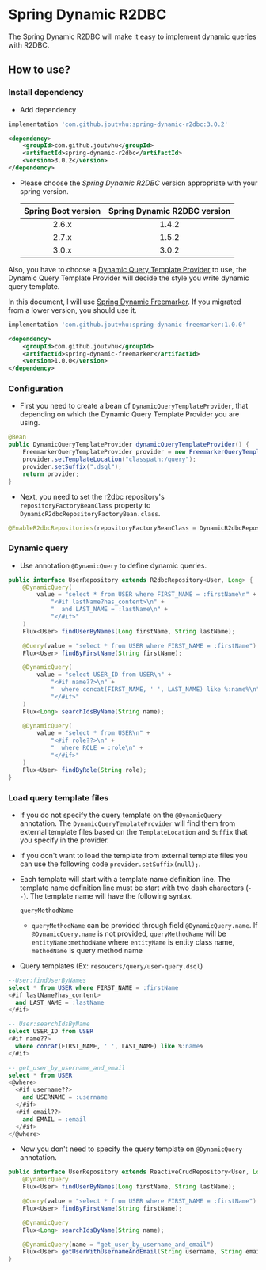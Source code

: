 # Spring Dynamic R2DBC

The Spring Dynamic R2DBC will make it easy to implement dynamic queries with R2DBC.

## How to use?

### Install dependency

- Add dependency

```groovy
implementation 'com.github.joutvhu:spring-dynamic-r2dbc:3.0.2'
```

```xml
<dependency>
    <groupId>com.github.joutvhu</groupId>
    <artifactId>spring-dynamic-r2dbc</artifactId>
    <version>3.0.2</version>
</dependency>
```

- Please choose the _Spring Dynamic R2DBC_ version appropriate with your spring version.

  | Spring Boot version | Spring Dynamic R2DBC version |
  |:----------:|:-------------:|
  | 2.6.x | 1.4.2 |
  | 2.7.x | 1.5.2 |
  | 3.0.x | 3.0.2 |

Also, you have to choose a [Dynamic Query Template Provider](https://github.com/joutvhu/spring-dynamic-commons#dynamic-query-template-provider) to use,
the Dynamic Query Template Provider will decide the style you write dynamic query template.

In this document, I will use [Spring Dynamic Freemarker](https://github.com/joutvhu/spring-dynamic-freemarker).
If you migrated from a lower version, you should use it.

```groovy
implementation 'com.github.joutvhu:spring-dynamic-freemarker:1.0.0'
```

```xml
<dependency>
    <groupId>com.github.joutvhu</groupId>
    <artifactId>spring-dynamic-freemarker</artifactId>
    <version>1.0.0</version>
</dependency>
```

### Configuration

- First you need to create a bean of `DynamicQueryTemplateProvider`, that depending on which the Dynamic Query Template Provider you are using.

```java
@Bean
public DynamicQueryTemplateProvider dynamicQueryTemplateProvider() {
    FreemarkerQueryTemplateProvider provider = new FreemarkerQueryTemplateProvider();
    provider.setTemplateLocation("classpath:/query");
    provider.setSuffix(".dsql");
    return provider;
}
```

- Next, you need to set the r2dbc repository's `repositoryFactoryBeanClass` property to `DynamicR2dbcRepositoryFactoryBean.class`.

```java
@EnableR2dbcRepositories(repositoryFactoryBeanClass = DynamicR2dbcRepositoryFactoryBean.class)
```

### Dynamic query

- Use annotation `@DynamicQuery` to define dynamic queries.

```java
public interface UserRepository extends R2dbcRepository<User, Long> {
    @DynamicQuery(
        value = "select * from USER where FIRST_NAME = :firstName\n" +
            "<#if lastName?has_content>\n" +
            "  and LAST_NAME = :lastName\n" +
            "</#if>"
    )
    Flux<User> findUserByNames(Long firstName, String lastName);

    @Query(value = "select * from USER where FIRST_NAME = :firstName")
    Flux<User> findByFirstName(String firstName);

    @DynamicQuery(
        value = "select USER_ID from USER\n" +
            "<#if name??>\n" +
            "  where concat(FIRST_NAME, ' ', LAST_NAME) like %:name%\n" +
            "</#if>"
    )
    Flux<Long> searchIdsByName(String name);

    @DynamicQuery(
        value = "select * from USER\n" +
            "<#if role??>\n" +
            "  where ROLE = :role\n" +
            "</#if>"
    )
    Flux<User> findByRole(String role);
}
```

### Load query template files

- If you do not specify the query template on the `@DynamicQuery` annotation.
  The `DynamicQueryTemplateProvider` will find them from external template files based on the `TemplateLocation` and `Suffix` that you specify in the provider.

- If you don't want to load the template from external template files you can use the following code `provider.setSuffix(null);`.

- Each template will start with a template name definition line. The template name definition line must be start with two dash characters (`--`). The template name will have the following syntax.

  ```
  queryMethodName
  ```

  - `queryMethodName` can be provided through field `@DynamicQuery.name`. If `@DynamicQuery.name` is not provided, `queryMethodName` will be `entityName:methodName` where `entityName` is entity class name, `methodName` is query method name

- Query templates (Ex: `resoucers/query/user-query.dsql`)

```sql
--User:findUserByNames
select * from USER where FIRST_NAME = :firstName
<#if lastName?has_content>
  and LAST_NAME = :lastName
</#if>

-- User:searchIdsByName
select USER_ID from USER
<#if name??>
  where concat(FIRST_NAME, ' ', LAST_NAME) like %:name%
</#if>

-- get_user_by_username_and_email
select * from USER
<@where>
  <#if username??>
    and USERNAME = :username
  </#if>
  <#if email??>
    and EMAIL = :email
  </#if>
</@where>
```

- Now you don't need to specify the query template on `@DynamicQuery` annotation.

```java
public interface UserRepository extends ReactiveCrudRepository<User, Long> {
    @DynamicQuery
    Flux<User> findUserByNames(Long firstName, String lastName);

    @Query(value = "select * from USER where FIRST_NAME = :firstName")
    Flux<User> findByFirstName(String firstName);

    @DynamicQuery
    Flux<Long> searchIdsByName(String name);

    @DynamicQuery(name = "get_user_by_username_and_email")
    Flux<User> getUserWithUsernameAndEmail(String username, String email);
}
```
